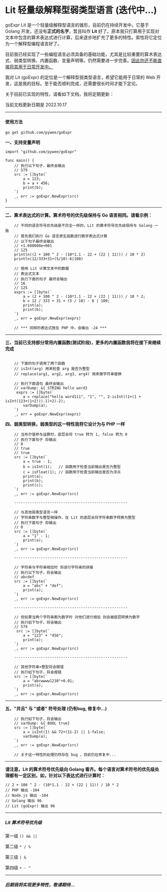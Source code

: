 # Lit 轻量级解释型弱类型语言 (迭代中...)


goExpr Lit 是一个轻量级解释型语言的锥形，目前仍在持续开发中。它基于 Golang 开发，还没有<b>正式的名字</b>，暂且叫作 <b>Lit</b> 好了。原本我只打算用于实现对文本中包含的算术表达式进行计算，后来逐步地扩充了更多的特性。索性将它定位为一个解释型编程语言好了。

目前我已经实现了一些编程语言必须具备的基础功能，尤其是比较重要的算术表达式、弱类型转换、内置函数、变量声明等。仍然需要进一步完善。<u>因此你还不能直接将其用于日常开发中。</u>

我对 Lit (goExpr) 的定位是一个解释型弱类型语言，希望它能用于日常的 Web 开发，这是我的目标。至于能否顺利完成，还需要很长时间才能下定论。

关于目前已实现的特性，请看如下文档，我将定期更新：

当前文档更新日期是 2022.10.17

---

#### 使用方法


```
go get github.com/pywee/goExpr
```



**一、支持变量声明**
```golang
import "github.com/pywee/goExpr"

func main() {
    // 执行以下句子，最终会输出
    // 579
    src := []byte(`
        a = 123;
        b = a + 456;
        print(b);
    `)
    _, err := goExpr.NewExpr(src)
}

```

---

**二、算术表达式的计算。算术符号的优先级保持与 Go 语言相同。请看示例：**

```golang
    // 不同的语言符号优先级是不完全一样的，Lit 的算术符号优先级保持与 Golang 一致
    // 首先我们执行 Go 语言原生函数进行数学表达式计算
    // 以下句子最终会输出 
    // +1.600000e+001
    // 125
    println((2 + 100 ^ 2 - (10*1.1 - 22 + (22 | 11))) / 10 * 2)
    println(12/333+31+(5/10)-6|100)

    // 使用 Lit 计算文本中的数据
    // 表达式文本
    // 执行下面的句子 最终会输出
    // 16
    // 125
    exprs := []byte(`
        a = (2 + 100 ^ 2 - (10*1.1 - 22 + (22 | 11))) / 10 * 2;
        b = 12 / 333 + 31 + (5 / 10) - 6 | 100;
        print(a);
        print(b);
    `)
    _, err = goExpr.NewExpr(exprs)

    // *** 同样的表达式放在 PHP 中，会输出 -24 ***

```

---

**三、当前已支持部分常用内置函数(测试阶段)，更多的内置函数我将在接下来继续完成**

```golang

    // 下面的句子调用了两个函数 
    // isInt(arg) 用来检查 arg 是否为整型 
    // replace(arg1, arg2, arg3, arg4) 用来做字符串替换

    // 执行下面语句 最终会输出
    // varDump: &{ STRING hello word} 
     exprs := []byte(`
        a = replace("hello word111", "1", "", 2-isInt((1+(1 + isInt(123+(1+2)))-1)+2)-2);
        varDump(a);
    `)
    _, err = goExpr.NewExpr(exprs)

```

**四、弱类型转换，弱类型的这一特性我将它设计为与 PHP 一样**
```golang
    // 当布尔值参与运算时，底层会将 true 转为 1, false 转为 0
    // 执行下面句子 将输出
    // 0
    // true
    // true
    src := []byte(`
        a = true - 1;
        b = isInt(1);   // 函数用于检查当前输出是否为整型
        c = isFloat(1); // 函数用于检查当前输出是否为浮点
        print(a);
        print(b);
        print(c);
    `)
    _, err := goExpr.NewExpr(src)

    ---------------------------------------------------

    // 与其他弱类型语言一样
    // 字符串数字与整型相操作，在 Lit 的底层会将字符串数字转换为整型
    // 执行下面句子 将输出
    // 0
    src := []byte(`
        a = "1" - 1;
        print(a);
    `)
    _, err := goExpr.NewExpr(src)

    ---------------------------------------------------

    // 字符串与字符串相加时 将进行字符串的拼接
    // 执行以下句子，将会输出
    // abcdef
    src := []byte(`
        a = "abc" + "def";
        print(a);
    `)
    _, err := goExpr.NewExpr(src)

    ---------------------------------------------------

    // 但如果当两个字符串都为数字时 对他们进行相加 则会被底层转换为数字
    // 执行如下句子，将会输出
    // 579
     src := []byte(`
        a = "123" + "456";
        print(a);
    `)
    _, err := goExpr.NewExpr(src)

    ---------------------------------------------------

    // 其他字符串+整型将会报错
    // 执行如下句子，将会报错
    src := []byte(`
    	a = "abcwwww1230"+0.01;
    	print(a);
    `)
    _, err := goExpr.NewExpr(src)
```


---


**五、"并且" 与 "或者" 符号处理 (仍有bug, 修复中...)**
```golang
    // 执行如下句子，将会输出
    // varDump: &{ BOOL true}
    src := []byte(`
        a = isInt(1) && 72+(11-2) || 1-false;
        varDump(a);
    `)
    _, err := goExpr.NewExpr(src)

    // 关于这一特性的处理仍然存在 bug ，目前仍在修复中...

```


---



**请注意，Lit 的算术符号优先级向 Golang 看齐。每个语言对算术符号的优先级处理都有一定区别，如，针对以下表达式进行计算时：**

``` golang
// 2 + 100 ^ 2 - (10*1.1 - 22 + (22 | 11)) / 10 * 2
// PHP 输出 -104
// Node.js 输出 -104
// Golang 输出 96
// Lit (goExpr) 输出 96
```

---

##### Lit 算术符号优先级
第一级  ``` () && || ```

第二级  ``` * / % ```

第三级 ```| &``` 

第四级  ``` + - ^ ```

---




##### 后期我将实现更多特性，敬请期待...


